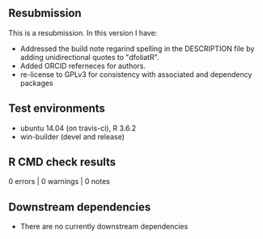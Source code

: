 ## Resubmission
This is a resubmission. In this version I have:

* Addressed the build note regarind spelling in the DESCRIPTION file by adding unidirectional quotes to "dfoliatR".
* Added ORCID referneces for authors.
* re-license to GPLv3 for consistency with associated and dependency packages


## Test environments
* ubuntu 14.04 (on travis-ci), R 3.6.2
* win-builder (devel and release)

## R CMD check results

0 errors | 0 warnings | 0 notes

## Downstream dependencies
* There are no currently downstream dependencies
